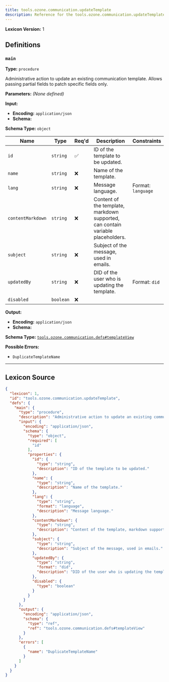 ```yaml
---
title: tools.ozone.communication.updateTemplate
description: Reference for the tools.ozone.communication.updateTemplate lexicon
---
```

**Lexicon Version:** 1

## Definitions

<a name="main"></a>
### `main`

**Type:** `procedure`

Administrative action to update an existing communication template. Allows passing partial fields to patch specific fields only.

**Parameters:** _(None defined)_

**Input:**

- **Encoding:** `application/json`
- **Schema:**

**Schema Type:** `object`

| Name | Type | Req'd  | Description | Constraints |
|------|------|----------|-------------|-------------|
| `id` | `string` | ✅  | ID of the template to be updated. |  |
| `name` | `string` | ❌  | Name of the template. |  |
| `lang` | `string` | ❌  | Message language. | Format: `language` |
| `contentMarkdown` | `string` | ❌  | Content of the template, markdown supported, can contain variable placeholders. |  |
| `subject` | `string` | ❌  | Subject of the message, used in emails. |  |
| `updatedBy` | `string` | ❌  | DID of the user who is updating the template. | Format: `did` |
| `disabled` | `boolean` | ❌  |  |  |
**Output:**

- **Encoding:** `application/json`
- **Schema:**

**Schema Type:** [`tools.ozone.communication.defs#templateView`](lexicons/tools/ozone/communication/defs#templateView)


**Possible Errors:**

- `DuplicateTemplateName`

---

## Lexicon Source
```json
{
  "lexicon": 1,
  "id": "tools.ozone.communication.updateTemplate",
  "defs": {
    "main": {
      "type": "procedure",
      "description": "Administrative action to update an existing communication template. Allows passing partial fields to patch specific fields only.",
      "input": {
        "encoding": "application/json",
        "schema": {
          "type": "object",
          "required": [
            "id"
          ],
          "properties": {
            "id": {
              "type": "string",
              "description": "ID of the template to be updated."
            },
            "name": {
              "type": "string",
              "description": "Name of the template."
            },
            "lang": {
              "type": "string",
              "format": "language",
              "description": "Message language."
            },
            "contentMarkdown": {
              "type": "string",
              "description": "Content of the template, markdown supported, can contain variable placeholders."
            },
            "subject": {
              "type": "string",
              "description": "Subject of the message, used in emails."
            },
            "updatedBy": {
              "type": "string",
              "format": "did",
              "description": "DID of the user who is updating the template."
            },
            "disabled": {
              "type": "boolean"
            }
          }
        }
      },
      "output": {
        "encoding": "application/json",
        "schema": {
          "type": "ref",
          "ref": "tools.ozone.communication.defs#templateView"
        }
      },
      "errors": [
        {
          "name": "DuplicateTemplateName"
        }
      ]
    }
  }
}
```
